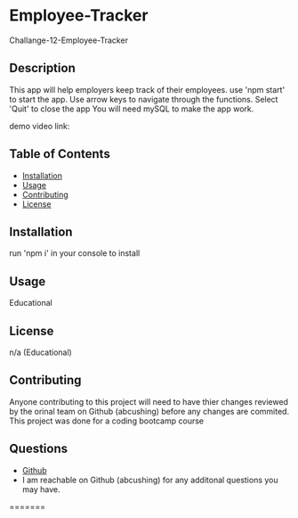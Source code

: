 # Employee-Tracker
 Challange-12-Employee-Tracker
  ## Description
  This app will help employers keep track of their employees. use 'npm start' to start the app. Use arrow keys to navigate through the functions. Select 'Quit' to close the app You will need mySQL to make the app work.
  
  demo video link:
  
  ## Table of Contents
  * [Installation](#installation)
  * [Usage](#usage)
  * [Contributing](#contributing)
  * [License](#license)
  
  ## Installation
  run 'npm i' in your console to install

  ## Usage
  Educational

  ## License
  n/a (Educational)
  
  ## Contributing
  Anyone contributing to this project will need to have thier changes reviewed by the orinal team on Github (abcushing) before any changes are commited. This project was done for a coding bootcamp course

  ## Questions
  * [Github](https://github.com/abcushing)
  * I am reachable on Github (abcushing) for any additonal questions you may have.

=======